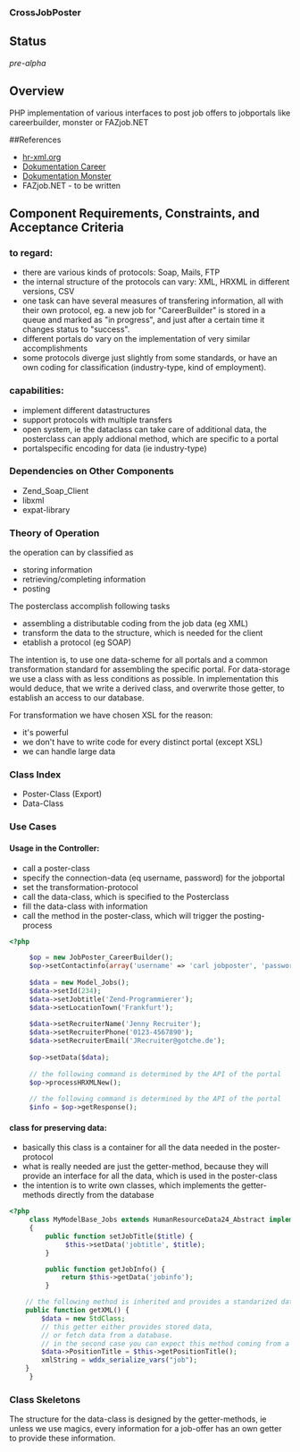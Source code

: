 ### CrossJobPoster

## Status

*pre-alpha*

## Overview

PHP implementation of various interfaces to post job offers to jobportals like careerbuilder, monster or FAZjob.NET

##References

* [hr-xml.org](http://hr-xml.org "HR-XML")
* [Dokumentation Career](http://dpi.careerbuilder.com/Site/Index.aspx "Careerbuilder Specs")
* [Dokumentation Monster](http://doc.monster.com/ "Monster Specs")
* FAZjob.NET - to be written

## Component Requirements, Constraints, and Acceptance Criteria

### to regard:

- there are various kinds of protocols: Soap, Mails, FTP
- the internal structure of the protocols can vary: XML, HRXML in different versions, CSV
- one task can have several measures of transfering information, all with their own protocol, eg. a new job for "CareerBuilder" is stored in a queue and marked as "in progress", and just after a certain time it changes status to "success".
- different portals do vary on the implementation of very similar accomplishments
- some protocols diverge just slightly from some standards, or have an own coding for classification (industry-type, kind of employment).

### capabilities:

- implement different datastructures
- support protocols with multiple transfers
- open system, ie the dataclass can take care of additional data, the posterclass can apply addional method, which are specific to a portal
- portalspecific encoding for data (ie industry-type)

### Dependencies on Other Components

- Zend_Soap_Client
- libxml
- expat-library

### Theory of Operation

the operation can by classified as

- storing information
- retrieving/completing information
- posting

The posterclass accomplish following tasks
- assembling a distributable coding from the job data (eg XML)
- transform the data to the structure, which is needed for the client
- etablish a protocol (eg SOAP) 

The intention is, to use one data-scheme for all portals and a common transformation standard for assembling the specific portal.
For data-storage we use a class with as less conditions as possible. 
In implementation this would deduce, that we write a derived class, and overwrite those getter, to establish an access to our database.

For transformation we have chosen XSL for the reason:
* it's powerful
* we don't have to write code for every distinct portal (except XSL)
* we can handle large data

### Class Index

* Poster-Class (Export)
* Data-Class

### Use Cases

#### Usage in the Controller:

* call a poster-class
* specify the connection-data (eq username, password) for the jobportal
* set the transformation-protocol
* call the data-class, which is specified to the Posterclass
* fill the data-class with information
* call the method in the poster-class, which will trigger the posting-process

```php
<?php

     $op = new JobPoster_CareerBuilder();
     $op->setContactinfo(array('username' => 'carl jobposter', 'password' => 'go123'));
 
     $data = new Model_Jobs();
     $data->setId(234);
     $data->setJobtitle('Zend-Programmierer');
     $data->setLocationTown('Frankfurt');
 
     $data->setRecruiterName('Jenny Recruiter');
     $data->setRecruiterPhone('0123-4567890');
     $data->setRecruiterEmail('JRecruiter@gotche.de');
 
     $op->setData($data);
 
     // the following command is determined by the API of the portal
     $op->processHRXMLNew();
 
     // the following command is determined by the API of the portal
     $info = $op->getResponse();
```
 
#### class for preserving data:

* basically this class is a container for all the data needed in the poster-protocol
* what is really needed are just the getter-method, because they will provide an interface for all the data, which is used in the poster-class
* the intention is to write own classes, which implements the getter-methods directly from the database

```php
<?php
     class MyModelBase_Jobs extends HumanResourceData24_Abstract implements HumanResourceData24_Interface
     {
         public function setJobTitle($title) {
              $this->setData('jobtitle', $title);
         }

         public function getJobInfo() {
             return $this->getData('jobinfo');
         }

	// the following method is inherited and provides a standarized datascheme
	public function getXML() {
		$data = new StdClass;
		// this getter either provides stored data, 
		// or fetch data from a database.
		// in the second case you can expect this method coming from a derived class
		$data->PositionTitle = $this->getPositionTitle();
		xmlString = wddx_serialize_vars("job");
	}
     }
 ```

### Class Skeletons

The structure for the data-class is designed by the getter-methods, ie unless we use magics, every information for a job-offer has an own getter to provide these information.